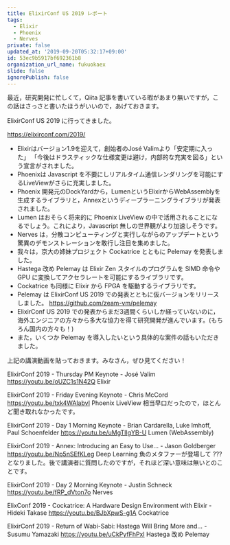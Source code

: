 ```yaml
---
title: ElixirConf US 2019 レポート
tags:
  - Elixir
  - Phoenix
  - Nerves
private: false
updated_at: '2019-09-20T05:32:17+09:00'
id: 53ec9b5917bf692361b8
organization_url_name: fukuokaex
slide: false
ignorePublish: false
---
```

最近，研究開発に忙しくて，Qiita 記事を書いている暇があまり無いですが，この話はさっさと書いたほうがいいので，あげておきます。

ElixirConf US 2019 に行ってきました。

https://elixirconf.com/2019/

* Elixirはバージョン1.9を迎えて，創始者のJosé Valimより「安定期に入った」
「今後はドラスティックな仕様変更は避け，内部的な充実を図る」という宣言がされました。
* Phoenixは Javascript を不要にしリアルタイム通信レンダリングを可能にするLiveViewがさらに充実しました。
* Phoenix 開発元のDockYardから，LumenというElixirからWebAssemblyを生成するライブラリと，Annexというディープラーニングライブラリが発表されました。
* Lumen はおそらく将来的に Phoenix LiveView の中で活用されることになるでしょう。これにより，Javascript 無しの世界観がより加速しそうです。
* Nerves は，分散コンピューティングと実行しながらのアップデートという驚異のデモンストレーションを敢行し注目を集めました。
* 我々は，京大の姉妹プロジェクト Cockatrice とともに Pelemay を発表しました。
* Hastega 改め Pelemay は Elixir Zen スタイルのプログラムを SIMD 命令や GPU に変換してアクセラレートを可能にするライブラリです。
* Cockatrice も同様に Elixir から FPGA を駆動するライブラリです。
* Pelemay は ElixirConf US 2019 での発表とともに仮バージョンをリリースしました。 https://github.com/zeam-vm/pelemay
* ElixirConf US 2019 での発表からまだ3週間くらいしか経っていないのに，海外エンジニアの方々から多大な協力を得て研究開発が進んでいます。(もちろん国内の方々も！)
* また，いくつか Pelemay を導入したいという具体的な案件の話もいただきました。

上記の講演動画を貼っておきます。みなさん，ぜひ見てください！

ElixirConf 2019 - Thursday PM Keynote - José Valim
https://youtu.be/oUZC1s1N42Q
Elixir

ElixirConf 2019 - Friday Evening Keynote - Chris McCord
https://youtu.be/txk4WAlabvI
Phoenix LiveView
相当早口だったので，ほとんど聞き取れなかったです。

ElixirConf 2019 - Day 1 Morning Keynote - Brian Cardarella, Luke Imhoff, Paul Schoenfelder
https://youtu.be/uMgTIlgYB-U
Lumen (WebAssembly)

ElixirConf 2019 - Annex: Introducing an Easy to Use... - Jason Goldberger
https://youtu.be/Np5nSEfKLeg
Deep Learning
魚のメタファーが登場して ??? となりました。後で講演者に質問したのですが，それほど深い意味は無いとのことです。

ElixirConf 2019 - Day 2 Morning Keynote - Justin Schneck
https://youtu.be/fRP_dVton7o
Nerves

ElixConf 2019 - Cockatrice: A Hardware Design Environment with Elixir - Hideki Takase
https://youtu.be/BJbXpwS-g1A
Cockatrice

ElixirConf 2019 - Return of Wabi-Sabi: Hastega Will Bring More and... - Susumu Yamazaki
https://youtu.be/uCkPyfFhPxI
Hastega 改め Pelemay
